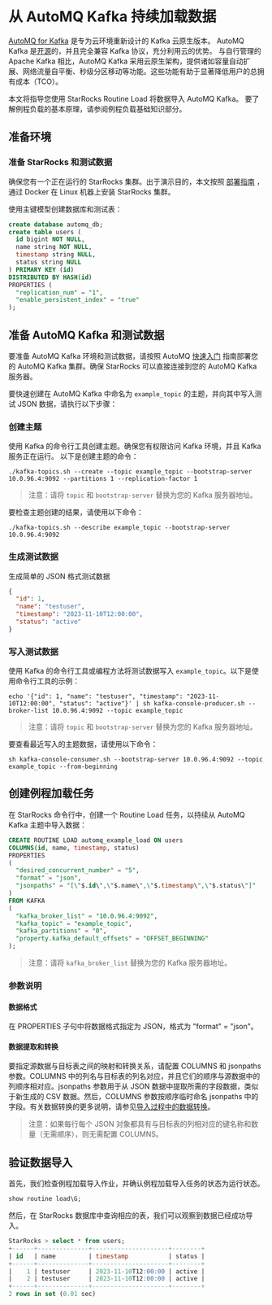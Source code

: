 # 从 AutoMQ Kafka 持续加载数据

[AutoMQ for Kafka](https://docs.automq.com/docs/automq-s3kafka/YUzOwI7AgiNIgDk1GJAcu6Uanog) 是专为云环境重新设计的 Kafka 云原生版本。
AutoMQ Kafka 是[开源](https://github.com/AutoMQ/automq-for-kafka)的，并且完全兼容 Kafka 协议，充分利用云的优势。
与自行管理的 Apache Kafka 相比，AutoMQ Kafka 采用云原生架构，提供诸如容量自动扩展、网络流量自平衡、秒级分区移动等功能。这些功能有助于显著降低用户的总拥有成本（TCO）。

本文将指导您使用 StarRocks Routine Load 将数据导入 AutoMQ Kafka。
要了解例程负载的基本原理，请参阅例程负载基础知识部分。

## 准备环境

### 准备 StarRocks 和测试数据

确保您有一个正在运行的 StarRocks 集群。出于演示目的，本文按照 [部署指南](../quick_start/deploy_with_docker.md) ，通过 Docker 在 Linux 机器上安装 StarRocks 集群。

使用主键模型创建数据库和测试表：

```sql
create database automq_db;
create table users (
  id bigint NOT NULL,
  name string NOT NULL,
  timestamp string NULL,
  status string NULL
) PRIMARY KEY (id)
DISTRIBUTED BY HASH(id)
PROPERTIES (
  "replication_num" = "1",
  "enable_persistent_index" = "true"
);
```

## 准备 AutoMQ Kafka 和测试数据

要准备 AutoMQ Kafka 环境和测试数据，请按照 AutoMQ [快速入门](https://docs.automq.com/docs/automq-s3kafka/VKpxwOPvciZmjGkHk5hcTz43nde) 指南部署您的 AutoMQ Kafka 集群。确保 StarRocks 可以直接连接到您的 AutoMQ Kafka 服务器。

要快速创建在 AutoMQ Kafka 中命名为 `example_topic` 的主题，并向其中写入测试 JSON 数据，请执行以下步骤：

### 创建主题

使用 Kafka 的命令行工具创建主题。确保您有权限访问 Kafka 环境，并且 Kafka 服务正在运行。
以下是创建主题的命令：

```shell
./kafka-topics.sh --create --topic example_topic --bootstrap-server 10.0.96.4:9092 --partitions 1 --replication-factor 1
```

> 注意：请将 `topic` 和 `bootstrap-server` 替换为您的 Kafka 服务器地址。

要检查主题创建的结果，请使用以下命令：

```shell
./kafka-topics.sh --describe example_topic --bootstrap-server 10.0.96.4:9092
```

### 生成测试数据

生成简单的 JSON 格式测试数据

```json
{
  "id": 1,
  "name": "testuser",
  "timestamp": "2023-11-10T12:00:00",
  "status": "active"
}
```

### 写入测试数据

使用 Kafka 的命令行工具或编程方法将测试数据写入 `example_topic`。以下是使用命令行工具的示例：

```shell
echo '{"id": 1, "name": "testuser", "timestamp": "2023-11-10T12:00:00", "status": "active"}' | sh kafka-console-producer.sh --broker-list 10.0.96.4:9092 --topic example_topic
```

> 注意：请将 `topic` 和 `bootstrap-server` 替换为您的 Kafka 服务器地址。

要查看最近写入的主题数据，请使用以下命令：

```shell
sh kafka-console-consumer.sh --bootstrap-server 10.0.96.4:9092 --topic example_topic --from-beginning
```

## 创建例程加载任务

在 StarRocks 命令行中，创建一个 Routine Load 任务，以持续从 AutoMQ Kafka 主题中导入数据：

```sql
CREATE ROUTINE LOAD automq_example_load ON users
COLUMNS(id, name, timestamp, status)
PROPERTIES
(
  "desired_concurrent_number" = "5",
  "format" = "json",
  "jsonpaths" = "[\"$.id\",\"$.name\",\"$.timestamp\",\"$.status\"]"
)
FROM KAFKA
(
  "kafka_broker_list" = "10.0.96.4:9092",
  "kafka_topic" = "example_topic",
  "kafka_partitions" = "0",
  "property.kafka_default_offsets" = "OFFSET_BEGINNING"
);
```

> 注意：请将 `kafka_broker_list` 替换为您的 Kafka 服务器地址。

### 参数说明

#### 数据格式

在 PROPERTIES 子句中将数据格式指定为 JSON，格式为 "format" = "json"。

#### 数据提取和转换

要指定源数据与目标表之间的映射和转换关系，请配置 COLUMNS 和 jsonpaths 参数。COLUMNS 中的列名与目标表的列名对应，并且它们的顺序与源数据中的列顺序相对应。jsonpaths 参数用于从 JSON 数据中提取所需的字段数据，类似于新生成的 CSV 数据。然后，COLUMNS 参数按顺序临时命名 jsonpaths 中的字段。有关数据转换的更多说明，请参见[导入过程中的数据转换](./Etl_in_loading.md)。
> 注意：如果每行每个 JSON 对象都具有与目标表的列相对应的键名称和数量（无需顺序），则无需配置 COLUMNS。

## 验证数据导入

首先，我们检查例程加载导入作业，并确认例程加载导入任务的状态为运行状态。

```sql
show routine load\G;
```

然后，在 StarRocks 数据库中查询相应的表，我们可以观察到数据已经成功导入。

```sql
StarRocks > select * from users;
+------+--------------+---------------------+--------+
| id   | name         | timestamp           | status |
+------+--------------+---------------------+--------+
|    1 | testuser     | 2023-11-10T12:00:00 | active |
|    2 | testuser     | 2023-11-10T12:00:00 | active |
+------+--------------+---------------------+--------+
2 rows in set (0.01 sec)